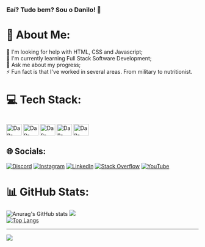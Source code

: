 ### Eaí? Tudo bem? Sou o Danilo! 👋
# 💫 About Me:
🤝 I'm looking for help with HTML, CSS and Javascript;<br>🌱 I'm currently learning Full Stack Software Development;<br>💬 Ask me about my progress;<br>⚡ Fun fact is that I've worked in several areas. From military to nutritionist.

# 💻 Tech Stack:
<div style="display: inline_block"><br>
<img align="center" alt="Dan-Css" height="30" width="40" src="https://cdn.jsdelivr.net/gh/devicons/devicon/icons/css3/css3-original.svg" />
<img align="center" alt="Dan-Html5" height="30" width="40" src="https://cdn.jsdelivr.net/gh/devicons/devicon/icons/html5/html5-original.svg" />
<img align="center" alt="Dan-Javascript" height="30" width="40" src="https://cdn.jsdelivr.net/gh/devicons/devicon/icons/javascript/javascript-original.svg" />
<img align="center" alt="Dan-Nodejs" height="30" width="40" src="https://cdn.jsdelivr.net/gh/devicons/devicon/icons/nodejs/nodejs-original.svg" />
<img align="center" alt="Dan-Vscode" height="30" width="40" src="https://cdn.jsdelivr.net/gh/devicons/devicon/icons/vscode/vscode-original.svg" />
</div>

## 🌐 Socials:
[![Discord](https://img.shields.io/badge/Discord-%237289DA.svg?logo=discord&logoColor=white)](https://discord.gg/595436332466176002) [![Instagram](https://img.shields.io/badge/Instagram-%23E4405F.svg?logo=Instagram&logoColor=white)](https://instagram.com/@dev.danmachado) [![LinkedIn](https://img.shields.io/badge/LinkedIn-%230077B5.svg?logo=linkedin&logoColor=white)](https://linkedin.com/in/https://www.linkedin.com/in/danilo-nogueira-machado/) [![Stack Overflow](https://img.shields.io/badge/-Stackoverflow-FE7A16?logo=stack-overflow&logoColor=white)](https://stackoverflow.com/users/https://stackexchange.com/users/26366785/danilo-nogueira-machado) [![YouTube](https://img.shields.io/badge/YouTube-%23FF0000.svg?logo=YouTube&logoColor=white)](https://youtube.com/@https://www.youtube.com/channel/UCiDrAa5kjcXu-PyD-umkDWw) 

# 📊 GitHub Stats:
![Anurag's GitHub stats](https://github-readme-stats.vercel.app/api?username=DaniloNMachado&count_private=true&theme=midnight-purple)
![](https://github-readme-streak-stats.herokuapp.com/?user=DaniloNMachado&theme=dark&hide_border=false&theme=midnight-purpl)<br/>
[![Top Langs](https://github-readme-stats.vercel.app/api/top-langs/?username=DaniloNMachado&langs_count=8&theme=midnight-purple)](https://github.com/anuraghazra/github-readme-stats)

---
[![](https://visitcount.itsvg.in/api?id=DaniloNMachado&icon=0&color=0)](https://visitcount.itsvg.in)

<!-- Proudly created with GPRM ( https://gprm.itsvg.in ) -->
